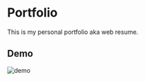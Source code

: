 # Portfolio

This is my personal portfolio aka web resume.

## Demo

![demo](https://user-images.githubusercontent.com/61618767/136895638-5136ef0c-714c-46fc-932f-98028c193226.gif)
